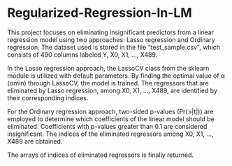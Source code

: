 # Regularized-Regression-In-LM

This project focuses on eliminating insignificant predictors from a linear regression model using two approaches: Lasso regression and Ordinary regression. The dataset used is stored in the file "test_sample.csv", which consists of 490 columns labeled Y, X0, X1, ..., X489.

In the Lasso regression approach, the LassoCV class from the sklearn module is utilized with default parameters. By finding the optimal value of α (αmin) through LassoCV, the model is trained. The regressors that are eliminated by Lasso regression, among X0, X1, ..., X489, are identified by their corresponding indices.

For the Ordinary regression approach, two-sided p-values (Pr(>|t|)) are employed to determine which coefficients of the linear model should be eliminated. Coefficients with p-values greater than 0.1 are considered insignificant. The indices of the eliminated regressors among X0, X1, ..., X489 are obtained.

The arrays of indices of eliminated regressors is finally returned.
